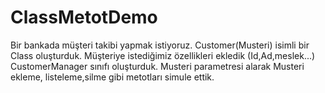 # ClassMetotDemo
Bir bankada müşteri takibi yapmak istiyoruz.
Customer(Musteri) isimli bir Class oluşturduk. Müşteriye istediğimiz özellikleri ekledik (Id,Ad,meslek...)
CustomerManager sınıfı oluşturduk. Musteri parametresi alarak Musteri ekleme, listeleme,silme gibi metotları simule ettik.
